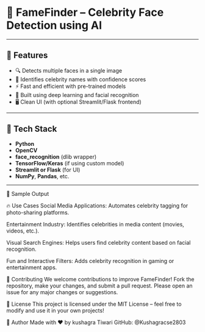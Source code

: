 # 🌟 FameFinder – Celebrity Face Detection using AI

---

## 🚀 Features

- 🔍 Detects multiple faces in a single image
- 🌟 Identifies celebrity names with confidence scores
- ⚡ Fast and efficient with pre-trained models
- 🧠 Built using deep learning and facial recognition
- 🖥️ Clean UI (with optional Streamlit/Flask frontend)

---

## 🧰 Tech Stack

- **Python**
- **OpenCV**
- **face_recognition** (dlib wrapper)
- **TensorFlow/Keras** (if using custom model)
- **Streamlit or Flask** (for UI)
- **NumPy**, **Pandas**, etc.

---

📸 Sample Output
<!-- Add your sample image -->

🔥 Use Cases
Social Media Applications: Automates celebrity tagging for photo-sharing platforms.

Entertainment Industry: Identifies celebrities in media content (movies, videos, etc.).

Visual Search Engines: Helps users find celebrity content based on facial recognition.

Fun and Interactive Filters: Adds celebrity recognition in gaming or entertainment apps.

🤝 Contributing
We welcome contributions to improve FameFinder! Fork the repository, make your changes, and submit a pull request. Please open an issue for any major changes or suggestions.

📄 License
This project is licensed under the MIT License – feel free to modify and use it in your own projects!

👤 Author
Made with ❤️ by kushagra Tiwari
GitHub: @Kushagracse2803
